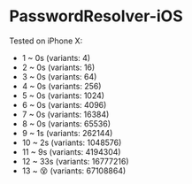# PasswordResolver-iOS

Tested on iPhone X:
- 1 ~ 0s (variants: 4)
- 2 ~ 0s (variants: 16)
- 3 ~ 0s (variants: 64)
- 4 ~ 0s (variants: 256)
- 5 ~ 0s (variants: 1024)
- 6 ~ 0s (variants: 4096)
- 7 ~ 0s (variants: 16384)
- 8 ~ 0s (variants: 65536)
- 9 ~ 1s (variants: 262144)
- 10 ~ 2s (variants: 1048576)
- 11 ~ 9s (variants: 4194304)
- 12 ~ 33s (variants: 16777216)
- 13 ~ 😵  (variants: 67108864)